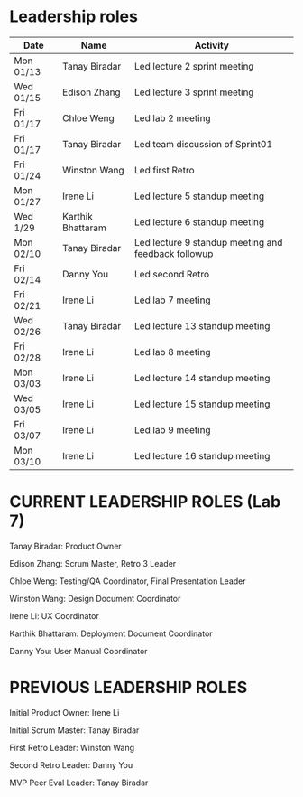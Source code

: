 # Leadership roles

| Date      | Name              | Activity                                               |
|-----------|-------------------|--------------------------------------------------------|
| Mon 01/13 | Tanay Biradar     | Led lecture 2 sprint meeting                           | 
| Wed 01/15 | Edison Zhang      | Led lecture 3 sprint meeting                           | 
| Fri 01/17 | Chloe Weng        | Led lab 2 meeting                                      | 
| Fri 01/17 | Tanay Biradar     | Led team discussion of Sprint01                        | 
| Fri 01/24 | Winston Wang      | Led first Retro                                        | 
| Mon 01/27 | Irene Li          | Led lecture 5 standup meeting                          | 
| Wed 1/29  | Karthik Bhattaram | Led lecture 6 standup meeting                          |
| Mon 02/10 | Tanay Biradar     | Led lecture 9 standup meeting and feedback followup    |
| Fri 02/14 | Danny You         | Led second Retro                                       |
| Fri 02/21 | Irene Li          | Led lab 7 meeting                                      |
| Wed 02/26 | Tanay Biradar     | Led lecture 13 standup meeting                         |
| Fri 02/28 | Irene Li          | Led lab 8 meeting                                      |
| Mon 03/03 | Irene Li          | Led lecture 14 standup meeting                         |
| Wed 03/05 | Irene Li          | Led lecture 15 standup meeting                         |
| Fri 03/07 | Irene Li          | Led lab 9 meeting                                      |
| Mon 03/10 | Irene Li          | Led lecture 16 standup meeting                         |


# CURRENT LEADERSHIP ROLES (Lab 7)
Tanay Biradar: Product Owner <br />

Edison Zhang: Scrum Master, Retro 3 Leader <br />

Chloe Weng: Testing/QA Coordinator, Final Presentation Leader <br />

Winston Wang: Design Document Coordinator <br />

Irene Li: UX Coordinator <br />

Karthik Bhattaram: Deployment Document Coordinator <br />

Danny You: User Manual Coordinator <br />

# PREVIOUS LEADERSHIP ROLES
Initial Product Owner: Irene Li <br />

Initial Scrum Master: Tanay Biradar <br />

First Retro Leader: Winston Wang <br />

Second Retro Leader: Danny You <br />

MVP Peer Eval Leader: Tanay Biradar


